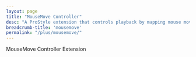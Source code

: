 ```yaml
---
layout: page
title: "MouseMove Controller"
desc: "A ProStyle extension that controls playback by mapping mouse movement to the track position."
breadcrumb-title: 'mousemove'
permalink: "/plus/mousemove/"
---
```


<p class="teaser" markdown="1">
MouseMove Controller Extension
</p>